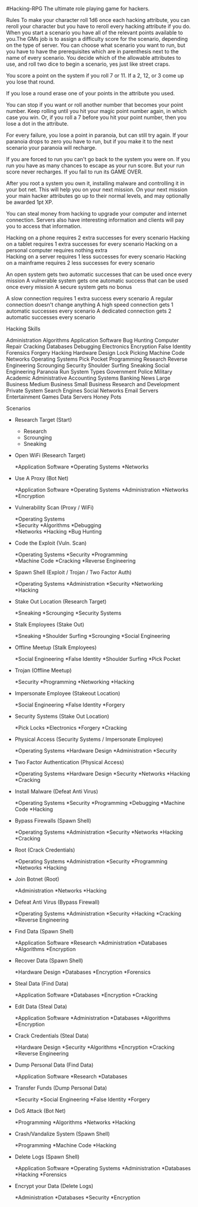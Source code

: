 #Hacking-RPG
The ultimate role playing game for hackers.

Rules
To make your character roll 1d6 once each hacking attribute, you can reroll your character but you have to reroll every hacking attribute if you do. When you start a scenario you have all of the relevant points available to you.The GMs job is to assign a difficulty score for the scenario, depending on the type of server. You can choose what scenario you want to run, but you have to have the prerequisites which are in parenthesis next to the name of every scenario. You decide which of the allowable attributes to use, and roll two dice to begin a scenario, yes just like street craps.

You score a point on the system if you roll 7 or 11. If a 2, 12, or 3 come up you lose that round.

If you lose a round erase one of your points in the attribute you used.

You can stop if you want or roll another number that becomes your point number. Keep rolling until you hit your magic point number again, in which case you win. Or, if you roll a 7 before you hit your point number, then you lose a dot in the attribute.

For every failure, you lose a point in paranoia, but can still try again. If your paranoia drops to zero you have to run, but if you make it to the next scenario your paranoia will recharge.

If you are forced to run you can't go back to the system you were on. If you run you have as many chances to escape as your run score. But your run score never recharges. If you fail to run its GAME OVER.

After you root a system you own it, installing malware and controlling it in your bot net. This will help you on your next mission. On your next mission your main hacker attributes go up to their normal levels, and may optionally be awarded 1pt XP.

You can steal money from hacking to upgrade your computer and internet connection. Servers also have interesting information and clients will pay you to access that information.

   Hacking on a phone requires 2 extra successes for every scenario
   Hacking on a tablet requires 1 extra successes for every scenario
   Hacking on a personal computer requires nothing extra          
   Hacking on a server requires 1 less successes for every scenario
   Hacking on a mainframe requires 2 less successes for every scenario

   An open system gets two automatic successes that can be used once every mission
   A vulnerable system gets one automatic success that can be used once every mission
   A secure system gets no bonus

   A slow connection requires 1 extra success every scenario
   A regular connection doesn't change anything
   A high speed connection gets 1 automatic successes every scenario
   A dedicated connection gets 2 automatic successes every scenario

Hacking Skills

Administration
Algorithms
Application Software
Bug Hunting
Computer Repair
Cracking
Databases
Debugging
Electronics
Encryption
False Identity
Forensics
Forgery
Hacking
Hardware Design
Lock Picking
Machine Code
Networks
Operating Systems
Pick Pocket
Programming
Research
Reverse Engineering
Scrounging
Security
Shoulder Surfing
Sneaking
Social Engineering
Paranoia
Run
System Types
Government
Police
Military
Academic
Administrative
Accounting Systems
Banking
News
Large Business
Medium Business
Small Business
Research and Development
Private System
Search Engines
Social Networks
Email Servers
Entertainment
Games
Data Servers
Honey Pots

Scenarios

* Research Target (Start)

  * Research        
  * Scrounging
  * Sneaking

* Open WiFi (Research Target)

  *Application Software 
  *Operating Systems
  *Networks

* Use A Proxy (Bot Net)

  *Application Software
  *Operating Systems
  *Administration
  *Networks
  *Encryption

* Vulnerability Scan (Proxy / WiFi)

  *Operating Systems        
  *Security
  *Algorithms
  *Debugging        
  *Networks
  *Hacking
  *Bug Hunting

* Code the Exploit (Vuln. Scan)

  *Operating Systems
  *Security
  *Programming        
  *Machine Code
  *Cracking
  *Reverse Engineering

* Spawn Shell (Exploit / Trojan / Two Factor Auth)

  *Operating Systems
  *Administration
  *Security
  *Networking        
  *Hacking

* Stake Out Location (Research Target)

  *Sneaking
  *Scrounging
  *Security Systems

* Stalk Employees (Stake Out)

  *Sneaking
  *Shoulder Surfing
  *Scrounging
  *Social Engineering

* Offline Meetup (Stalk Employees)

  *Social Engineering
  *False Identity
  *Shoulder Surfing
  *Pick Pocket

* Trojan (Offline Meetup)

  *Security
  *Programming
  *Networking
  *Hacking

* Impersonate Employee (Stakeout Location)

  *Social Engineering
  *False Identity
  *Forgery        

* Security Systems (Stake Out Location)

  *Pick Locks
  *Electronics
  *Forgery
  *Cracking

* Physical Access (Security Systems / Impersonate Employee)

  *Operating Systems
  *Hardware Design
  *Administration
  *Security

* Two Factor Authentication (Physical Access)

  *Operating Systems
  *Hardware Design
  *Security
  *Networks
  *Hacking
  *Cracking

* Install Malware (Defeat Anti Virus)

  *Operating Systems
  *Security
  *Programming
  *Debugging
  *Machine Code
  *Hacking

* Bypass Firewalls (Spawn Shell)

  *Operating Systems
  *Administration
  *Security
  *Networks
  *Hacking
  *Cracking

* Root (Crack Credentials)

  *Operating Systems
  *Administration
  *Security
  *Programming
  *Networks
  *Hacking

* Join Botnet (Root)

  *Administration
  *Networks
  *Hacking

* Defeat Anti Virus (Bypass Firewall)

  *Operating Systems
  *Administration
  *Security
  *Hacking
  *Cracking
  *Reverse Engineering

* Find Data (Spawn Shell)

  *Application Software
  *Research
  *Administration
  *Databases
  *Algorithms
  *Encryption

* Recover Data (Spawn Shell)

  *Hardware Design
  *Databases
  *Encryption
  *Forensics

* Steal Data (Find Data)

  *Application Software
  *Databases
  *Encryption
  *Cracking

* Edit Data (Steal Data)

  *Application Software
  *Administration
  *Databases
  *Algorithms
  *Encryption

* Crack Credentials (Steal Data)

  *Hardware Design
  *Security
  *Algorithms
  *Encryption
  *Cracking
  *Reverse Engineering

* Dump Personal Data (Find Data)

  *Application Software
  *Research
  *Databases

* Transfer Funds (Dump Personal Data)

  *Security
  *Social Engineering
  *False Identity
  *Forgery

* DoS Attack (Bot Net)

  *Programming
  *Algorithms
  *Networks
  *Hacking

* Crash/Vandalize System (Spawn Shell)

  *Programming
  *Machine Code
  *Hacking
  
* Delete Logs (Spawn Shell)

  *Application Software
  *Operating Systems
  *Administration
  *Databases
  *Hacking
  *Forensics

* Encrypt your Data (Delete Logs)

  *Administration
  *Databases
  *Security
  *Encryption

